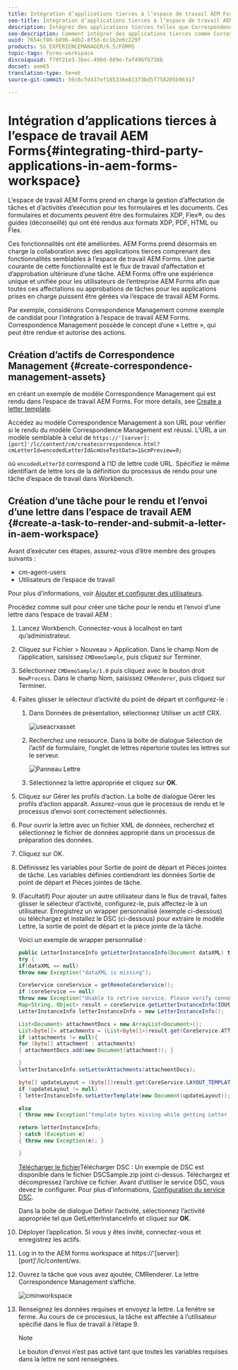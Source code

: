 ```yaml
---
title: Intégration d’applications tierces à l’espace de travail AEM Forms
seo-title: Intégration d’applications tierces à l’espace de travail AEM Forms
description: Intégrez des applications tierces telles que Correspondence Management dans l’espace de travail AEM Forms.
seo-description: Comment intégrer des applications tierces comme Correspondance Management dans l’espace de travail AEM Forms.
uuid: 7654cf86-b896-4db2-8f5d-6c1b2e6c229f
products: SG_EXPERIENCEMANAGER/6.5/FORMS
topic-tags: forms-workspace
discoiquuid: f70f21e3-3bec-490d-889e-faf496fb738b
docset: aem65
translation-type: tm+mt
source-git-commit: 56c6cfd437ef185336e81373bd5f758205b96317

---
```



# Intégration d’applications tierces à l’espace de travail AEM Forms{#integrating-third-party-applications-in-aem-forms-workspace}

L’espace de travail AEM Forms prend en charge la gestion d’affectation de tâches et d’activités d’exécution pour les formulaires et les documents. Ces formulaires et documents peuvent être des formulaires XDP, Flex®, ou des guides (déconseillé) qui ont été rendus aux formats XDP, PDF, HTML ou Flex.

Ces fonctionnalités ont été améliorées. AEM Forms prend désormais en charge la collaboration avec des applications tierces comprenant des fonctionnalités semblables à l’espace de travail AEM Forms. Une partie courante de cette fonctionnalité est le flux de travail d’affectation et d’approbation ultérieure d’une tâche. AEM Forms offre une expérience unique et unifiée pour les utilisateurs de l’entreprise AEM Forms afin que toutes ces affectations ou approbations de tâches pour les applications prises en charge puissent être gérées via l’espace de travail AEM Forms.

Par exemple, considérons Correspondence Management comme exemple de candidat pour l’intégration à l’espace de travail AEM Forms. Correspondence Management possède le concept d’une « Lettre », qui peut être rendue et autorise des actions.

## Création d’actifs de Correspondence Management {#create-correspondence-management-assets}

en créant un exemple de modèle Correspondence Management qui est rendu dans l’espace de travail AEM Forms. For more details, see [Create a letter template](../../forms/using/create-letter.md).

Accédez au modèle Correspondence Management à son URL pour vérifier si le rendu du modèle Correspondence Management est réussi. L’URL a un modèle semblable à celui de `https://'[server]:[port]'/lc/content/cm/createcorrespondence.html?cmLetterId=encodedLetterId&cmUseTestData=1&cmPreview=0;`

où `encodedLetterId` correspond à l’ID de lettre codé URL. Spécifiez le même identifiant de lettre lors de la définition du processus de rendu pour une tâche d’espace de travail dans Workbench.

## Création d’une tâche pour le rendu et l’envoi d’une lettre dans l’espace de travail AEM {#create-a-task-to-render-and-submit-a-letter-in-aem-workspace}

Avant d’exécuter ces étapes, assurez-vous d’être membre des groupes suivants :

* cm-agent-users
* Utilisateurs de l’espace de travail

Pour plus d’informations, voir [Ajouter et configurer des utilisateurs](/help/forms/using/admin-help/adding-configuring-users.md).

Procédez comme suit pour créer une tâche pour le rendu et l’envoi d’une lettre dans l’espace de travail AEM :

1. Lancez Workbench. Connectez-vous à localhost en tant qu’administrateur.
1. Cliquez sur Fichier > Nouveau > Application. Dans le champ Nom de l’application, saisissez `CMDemoSample`, puis cliquez sur Terminer.
1. Sélectionnez `CMDemoSample/1.0` puis cliquez avec le bouton droit `NewProcess`. Dans le champ Nom, saisissez `CMRenderer`, puis cliquez sur Terminer.
1. Faites glisser le sélecteur d’activité du point de départ et configurez-le :

   1. Dans Données de présentation, sélectionnez Utiliser un actif CRX.

      ![useacrxasset](assets/useacrxasset.png)

   1. Recherchez une ressource. Dans la boîte de dialogue Sélection de l’actif de formulaire, l’onglet de lettres répertorie toutes les lettres sur le serveur.

      ![Panneau Lettre](assets/letter_tab_new.png)

   1. Sélectionnez la lettre appropriée et cliquez sur **OK**.

1. Cliquez sur Gérer les profils d’action. La boîte de dialogue Gérer les profils d’action apparaît. Assurez-vous que le processus de rendu et le processus d’envoi sont correctement sélectionnés.
1. Pour ouvrir la lettre avec un fichier XML de données, recherchez et sélectionnez le fichier de données approprié dans un processus de préparation des données.
1. Cliquez sur OK.
1. Définissez les variables pour Sortie de point de départ et Pièces jointes de tâche. Les variables définies contiendront les données Sortie de point de départ et Pièces jointes de tâche.
1. (Facultatif) Pour ajouter un autre utilisateur dans le flux de travail, faites glisser le sélecteur d’activité, configurez-le, puis affectez-le à un utilisateur. Enregistrez un wrapper personnalisé (exemple ci-dessous) ou téléchargez et installez le DSC (ci-dessous) pour extraire le modèle Lettre, la sortie de point de départ et la pièce jointe de la tâche.

   Voici un exemple de wrapper personnalisé :

   ```java
   public LetterInstanceInfo getLetterInstanceInfo(Document dataXML) throws Exception {
   try {
   if(dataXML == null)
   throw new Exception("dataXML is missing");
   
   CoreService coreService = getRemoteCoreService();
   if (coreService == null)
   throw new Exception("Unable to retrive service. Please verify connection details.");
   Map<String, Object> result = coreService.getLetterInstanceInfo(IOUtils.toString(dataXML.getInputStream(), "UTF-8"));
   LetterInstanceInfo letterInstanceInfo = new LetterInstanceInfo();
   
   List<Document> attachmentDocs = new ArrayList<Document>();
   List<byte[]> attachments = (List<byte[]>)result.get(CoreService.ATTACHMENT_KEY);
   if (attachments != null){
   for (byte[] attachment : attachments)
   { attachmentDocs.add(new Document(attachment)); }
   
   }
   letterInstanceInfo.setLetterAttachments(attachmentDocs);
   
   byte[] updateLayout = (byte[])result.get(CoreService.LAYOUT_TEMPLATE_KEY);
   if (updateLayout != null)
   { letterInstanceInfo.setLetterTemplate(new Document(updateLayout)); }
   
   else
   { throw new Exception("template bytes missing while getting Letter instance Info."); }
   
   return letterInstanceInfo;
   } catch (Exception e)
   { throw new Exception(e); }
   
   }
   ```

   [Télécharger le fichier](assets/dscsample.zip)Télécharger DSC : Un exemple de DSC est disponible dans le fichier DSCSample.zip joint ci-dessus. Téléchargez et décompressez l’archive ce fichier. Avant d’utiliser le service DSC, vous devez le configurer. Pour plus d’informations, [Configuration du service DSC](../../forms/using/add-action-button-in-create-correspondence-ui.md#p-configure-the-dsc-service-p).

   Dans la boîte de dialogue Définir l’activité, sélectionnez l’activité appropriée tel que GetLetterInstanceInfo et cliquez sur **OK**.

1. Déployer l’application. Si vous y êtes invité, connectez-vous et enregistrez les actifs.
1. Log in to the AEM forms workspace at https://&#39;[server]:[port]&#39;/lc/content/ws.
1. Ouvrez la tâche que vous avez ajoutée, CMRenderer. La lettre Correspondence Management s’affiche.

   ![cminworkspace](assets/cminworkspace.png)

1. Renseignez les données requises et envoyez la lettre. La fenêtre se ferme. Au cours de ce processus, la tâche est affectée à l’utilisateur spécifié dans le flux de travail à l’étape 9.

   >[!NOTE]
   >
   >Le bouton d’envoi n’est pas activé tant que toutes les variables requises dans la lettre ne sont renseignées.
